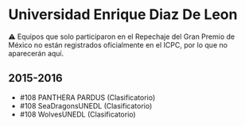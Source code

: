 # Universidad Enrique Diaz De Leon

:warning: Equipos que solo participaron en el Repechaje del Gran Premio de México no están registrados oficialmente en el ICPC, por lo que no aparecerán aquí.

## 2015-2016

- #108 PANTHERA PARDUS (Clasificatorio)
- #108 SeaDragonsUNEDL (Clasificatorio)
- #108 WolvesUNEDL (Clasificatorio)


